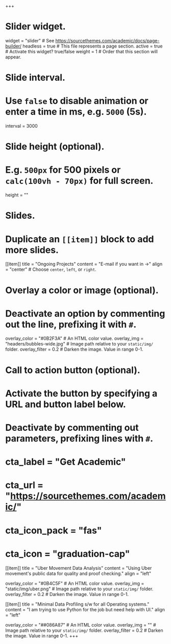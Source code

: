 +++
# Slider widget.
widget = "slider"  # See https://sourcethemes.com/academic/docs/page-builder/
headless = true  # This file represents a page section.
active = true  # Activate this widget? true/false
weight = 1  # Order that this section will appear.

# Slide interval.
# Use `false` to disable animation or enter a time in ms, e.g. `5000` (5s).
interval = 3000

# Slide height (optional).
# E.g. `500px` for 500 pixels or `calc(100vh - 70px)` for full screen.
height = ""

# Slides.
# Duplicate an `[[item]]` block to add more slides.
[[item]]
  title = "Ongoing Projects"
  content = "E-mail if you want in ->"
  align = "center"  # Choose `center`, `left`, or `right`.

  # Overlay a color or image (optional).
  #   Deactivate an option by commenting out the line, prefixing it with `#`.
  overlay_color = "#0B2F3A"  # An HTML color value.
  overlay_img = "headers/bubbles-wide.jpg"  # Image path relative to your `static/img/` folder.
  overlay_filter = 0.2  # Darken the image. Value in range 0-1.

  # Call to action button (optional).
  #   Activate the button by specifying a URL and button label below.
  #   Deactivate by commenting out parameters, prefixing lines with `#`.
#  cta_label = "Get Academic"
#  cta_url = "https://sourcethemes.com/academic/"
#  cta_icon_pack = "fas"
#  cta_icon = "graduation-cap"

[[item]]
  title = "Uber Movement Data Analysis"
  content = "Using Uber movement's public data for quality and proof checking."
  align = "left"

  overlay_color = "#0B4C5F"  # An HTML color value.
  overlay_img = "static/img/uber.png"  # Image path relative to your `static/img/` folder.
  overlay_filter = 0.2  # Darken the image. Value in range 0-1.

[[item]]
  title = "Minimal Data Profiling s/w for all Operating systems."
  content = "I am trying to use Python for the job but need help with UI."
  align = "left"

  overlay_color = "##086A87"  # An HTML color value.
  overlay_img = ""  # Image path relative to your `static/img/` folder.
  overlay_filter = 0.2  # Darken the image. Value in range 0-1.
+++
